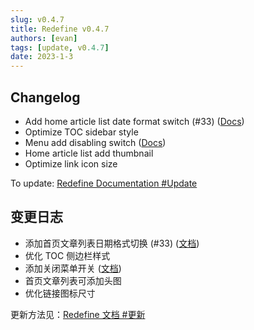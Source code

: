 ```yaml
---
slug: v0.4.7
title: Redefine v0.4.7
authors: [evan]
tags: [update, v0.4.7]
date: 2023-1-3
---
```

## Changelog
- Add home article list date format switch (#33) ([Docs](https://redefine-docs.ohevan.com/docs/configuration-guide/home_article))
- Optimize TOC sidebar style
- Menu add disabling switch ([Docs](https://redefine-docs.ohevan.com/docs/configuration-guide/menu#%E5%85%B3%E9%97%AD%E7%89%B9%E5%AE%9A%E8%8F%9C%E5%8D%95))
- Home article list add thumbnail 
- Optimize link icon size

To update: [Redefine Documentation #Update](https://redefine-docs.evanluo.top/docs/quick-start/update)


## 变更日志
- 添加首页文章列表日期格式切换 (#33) ([文档](https://redefine-docs.ohevan.com/docs/configuration-guide/home_article))
- 优化 TOC 侧边栏样式
- 添加关闭菜单开关 ([文档](https://redefine-docs.ohevan.com/docs/configuration-guide/menu#%E5%85%B3%E9%97%AD%E7%89%B9%E5%AE%9A%E8%8F%9C%E5%8D%95))
- 首页文章列表可添加头图
- 优化链接图标尺寸

更新方法见：[Redefine 文档 #更新](https://redefine-docs.evanluo.top/docs/quick-start/update)

